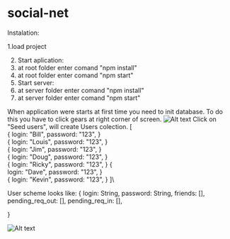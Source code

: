# social-net

Instalation:

1.load project 

2. Start aplication:
  1. at root folder enter comand "npm install"
  2. at root folder enter comand "npm start"
3. Start server:
  1. at server folder enter comand "npm install"
  2. at server folder enter comand "npm start"
  
When application were starts at first time you need to init database.
To do this you have to click gears at right corner of screen.
![Alt text](http://dl4.joxi.net/drive/2020/02/17/0021/0128/1405056/56/7544d1dc0e.jpg)
Click on "Seed users", will create Users colection.
[\
  {
    login: "Bill",
    password: "123",
  }\
  {
    login: "Louis",
    password: "123",
  }\
  {
    login: "Jim",
    password: "123",
  }\
  {
    login: "Doug",
    password: "123",
  }\
  {
    login: "Ricky",
    password: "123",
  }
  {\
    login: "Dave",
    password: "123",
  }\
  {
    login: "Kevin",
    password: "123",
  }
]\

User scheme looks like:
{
  login: String,
  password: String,
  friends: [],
  pending_req_out: [],
  pending_req_in: [],

}



![Alt text](http://dl3.joxi.net/drive/2020/02/17/0021/0128/1405056/56/cccd965ff2.jpg)

